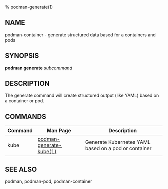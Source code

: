 % podman-generate(1)

## NAME
podman\-container - generate structured data based for a containers and pods

## SYNOPSIS
**podman generate** *subcommand*

## DESCRIPTION
The generate command will create structured output (like YAML) based on a container or pod.

## COMMANDS

| Command  | Man Page                                            | Description                                                                  |
| -------  | --------------------------------------------------- | ---------------------------------------------------------------------------- |
| kube | [podman-generate-kube(1)](podman-generate-kube.1.md)              | Generate Kubernetes YAML based on a pod or container

## SEE ALSO
podman, podman-pod, podman-container
